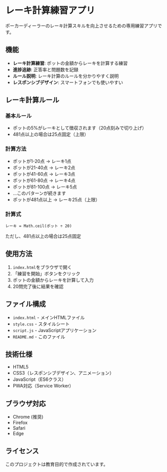 # レーキ計算練習アプリ

ポーカーディーラーのレーキ計算スキルを向上させるための専用練習アプリです。

## 機能

- **レーキ計算練習**: ポットの金額からレーキを計算する練習
- **進捗追跡**: 正答率と問題数を記録
- **ルール説明**: レーキ計算のルールを分かりやすく説明
- **レスポンシブデザイン**: スマートフォンでも使いやすい

## レーキ計算ルール

### 基本ルール
- ポットの5%がレーキとして徴収されます（20点刻みで切り上げ）
- 481点以上の場合は25点固定（上限）

### 計算方法
- ポットが1-20点 → レーキ1点
- ポットが21-40点 → レーキ2点
- ポットが41-60点 → レーキ3点
- ポットが61-80点 → レーキ4点
- ポットが81-100点 → レーキ5点
- ...このパターンが続きます
- ポットが481点以上 → レーキ25点（上限）

### 計算式
```
レーキ = Math.ceil(ポット ÷ 20)
```
ただし、481点以上の場合は25点固定

## 使用方法

1. `index.html`をブラウザで開く
2. 「練習を開始」ボタンをクリック
3. ポットの金額からレーキを計算して入力
4. 20問完了後に結果を確認

## ファイル構成

- `index.html` - メインHTMLファイル
- `style.css` - スタイルシート
- `script.js` - JavaScriptアプリケーション
- `README.md` - このファイル

## 技術仕様

- HTML5
- CSS3（レスポンシブデザイン、アニメーション）
- JavaScript（ES6クラス）
- PWA対応（Service Worker）

## ブラウザ対応

- Chrome (推奨)
- Firefox
- Safari
- Edge

## ライセンス

このプロジェクトは教育目的で作成されています。
